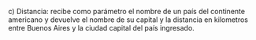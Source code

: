 c) Distancia: recibe como parámetro el nombre de un país del continente americano y devuelve el 
nombre de su capital y la distancia en kilometros entre Buenos Aires y la ciudad capital del país 
ingresado.
